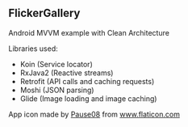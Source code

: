 ## FlickerGallery

Android MVVM example with Clean Architecture

Libraries used:
* Koin (Service locator)
* RxJava2 (Reactive streams)
* Retrofit (API calls and caching requests)
* Moshi (JSON parsing)
* Glide (Image loading and image caching)

App icon made by <a href="https://www.flaticon.com/free-icon/gallery_856330?term=gallery&page=1&position=58" title="Pause08">Pause08</a> from <a href="https://www.flaticon.com/" title="Flaticon"> www.flaticon.com</a>

